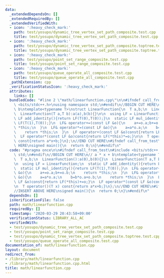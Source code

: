 ```yaml
---
data:
  _extendedDependsOn: []
  _extendedRequiredBy: []
  _extendedVerifiedWith:
  - icon: ':heavy_check_mark:'
    path: test/yosupo/dynamic_tree_vertex_set_path_composite.test.cpp
    title: test/yosupo/dynamic_tree_vertex_set_path_composite.test.cpp
  - icon: ':heavy_check_mark:'
    path: test/yosupo/dynamic_tree_vertex_set_path_composite.toptree.test.cpp
    title: test/yosupo/dynamic_tree_vertex_set_path_composite.toptree.test.cpp
  - icon: ':heavy_check_mark:'
    path: test/yosupo/point_set_range_composite.test.cpp
    title: test/yosupo/point_set_range_composite.test.cpp
  - icon: ':heavy_check_mark:'
    path: test/yosupo/queue_operate_all_composite.test.cpp
    title: test/yosupo/queue_operate_all_composite.test.cpp
  _pathExtension: cpp
  _verificationStatusIcon: ':heavy_check_mark:'
  attributes:
    links: []
  bundledCode: "#line 2 \"math/linearfunction.cpp\"\n\n#ifndef call_from_test\n#include\
    \ <bits/stdc++.h>\nusing namespace std;\n#endif\n//BEGIN CUT HERE\n// a * x +\
    \ b\ntemplate<typename T>\nstruct LinearFunction{\n  T a,b;\n  LinearFunction():a(0),b(0){}\n\
    \  LinearFunction(T a,T b):a(a),b(b){}\n\n  using LF = LinearFunction;\n  static\
    \ LF add_identity(){return LF(T(0),T(0));}\n  static LF mul_identity(){return\
    \ LF(T(1),T(0));}\n  LF& operator+=(const LF &o){\n    a+=o.a;b+=o.b;\n    return\
    \ *this;\n  }\n  LF& operator*=(const LF &o){\n    a=a*o.a;\n    b=b*o.a+o.b;\n\
    \    return *this;\n  }\n  LF operator+(const LF &o)const{return LF(*this)+=o;}\n\
    \  LF operator*(const LF &o)const{return LF(*this)*=o;}\n\n  T operator()(T x)\
    \ const{return a*x+b;}\n};\n//END CUT HERE\n#ifndef call_from_test\n//INSERT ABOVE\
    \ HERE\nsigned main(){\n  return 0;\n}\n#endif\n"
  code: "#pragma once\n\n#ifndef call_from_test\n#include <bits/stdc++.h>\nusing namespace\
    \ std;\n#endif\n//BEGIN CUT HERE\n// a * x + b\ntemplate<typename T>\nstruct LinearFunction{\n\
    \  T a,b;\n  LinearFunction():a(0),b(0){}\n  LinearFunction(T a,T b):a(a),b(b){}\n\
    \n  using LF = LinearFunction;\n  static LF add_identity(){return LF(T(0),T(0));}\n\
    \  static LF mul_identity(){return LF(T(1),T(0));}\n  LF& operator+=(const LF\
    \ &o){\n    a+=o.a;b+=o.b;\n    return *this;\n  }\n  LF& operator*=(const LF\
    \ &o){\n    a=a*o.a;\n    b=b*o.a+o.b;\n    return *this;\n  }\n  LF operator+(const\
    \ LF &o)const{return LF(*this)+=o;}\n  LF operator*(const LF &o)const{return LF(*this)*=o;}\n\
    \n  T operator()(T x) const{return a*x+b;}\n};\n//END CUT HERE\n#ifndef call_from_test\n\
    //INSERT ABOVE HERE\nsigned main(){\n  return 0;\n}\n#endif\n"
  dependsOn: []
  isVerificationFile: false
  path: math/linearfunction.cpp
  requiredBy: []
  timestamp: '2020-03-29 20:43:58+09:00'
  verificationStatus: LIBRARY_ALL_AC
  verifiedWith:
  - test/yosupo/dynamic_tree_vertex_set_path_composite.test.cpp
  - test/yosupo/point_set_range_composite.test.cpp
  - test/yosupo/dynamic_tree_vertex_set_path_composite.toptree.test.cpp
  - test/yosupo/queue_operate_all_composite.test.cpp
documentation_of: math/linearfunction.cpp
layout: document
redirect_from:
- /library/math/linearfunction.cpp
- /library/math/linearfunction.cpp.html
title: math/linearfunction.cpp
---
```

